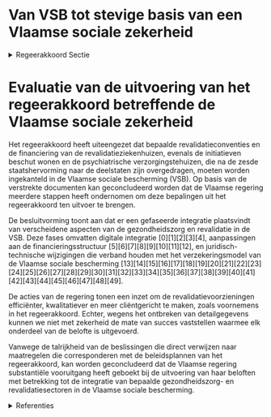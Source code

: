 # Van VSB tot stevige basis van een Vlaamse sociale zekerheid

<details>
        <summary>Regeerakkoord Sectie </summary>
        <p>1.2.4.5 Van VSB tot stevige basis van een Vlaamse sociale zekerheid Na de zesde staatshervorming werden bepaalde revalidatieconventies en de financiering van de revalidatieziekenhuizen overgedragen naar de deelstaten. Hetzelfde geldt voor de initiatieven beschut wonen en de psychiatrische verzorgingstehuizen. Deze bevoegdheden werden tijdens de voorbije regeerperiode verdergezet conform de federale regelgeving. De komende regeerperiode zullen we deze voorzieningen dan ook verder inkantelen in de Vlaamse sociale bescherming (bijvoor-beeld door samenwerking met zorg-bedrijven), waarbij we nagaan hoe we de ondersteuning die geboden wordt effici-enter, kwalitatiever en cliëntgericht kunnen maken. De Vlaamse revalidatie hervormen we tot een kwalitatief en duidelijk geheel conform de goedgekeurde conceptnota. </p>
        </details> 

# Evaluatie van de uitvoering van het regeerakkoord betreffende de Vlaamse sociale zekerheid

Het regeerakkoord heeft uiteengezet dat bepaalde revalidatieconventies en de financiering van de revalidatieziekenhuizen, evenals de initiatieven beschut wonen en de psychiatrische verzorgingstehuizen, die na de zesde staatshervorming naar de deelstaten zijn overgedragen, moeten worden ingekanteld in de Vlaamse sociale bescherming (VSB). Op basis van de verstrekte documenten kan geconcludeerd worden dat de Vlaamse regering meerdere stappen heeft ondernomen om deze bepalingen uit het regeerakkoord ten uitvoer te brengen.

De besluitvorming toont aan dat er een gefaseerde integratie plaatsvindt van verscheidene aspecten van de gezondheidszorg en revalidatie in de VSB. Deze fases omvatten digitale integratie \[0\]\[1\]\[2\]\[3\]\[4\], aanpassingen aan de financieringsstructuur \[5\]\[6\]\[7\]\[8\]\[9\]\[10\]\[11\]\[12\], en juridisch-technische wijzigingen die verband houden met het verzekeringsmodel van de Vlaamse sociale bescherming \[13\]\[14\]\[15\]\[16\]\[17\]\[18\]\[19\]\[20\]\[21\]\[22\]\[23\]\[24\]\[25\]\[26\]\[27\]\[28\]\[29\]\[30\]\[31\]\[32\]\[33\]\[34\]\[35\]\[36\]\[37\]\[38\]\[39\]\[40\]\[41\]\[42\]\[43\]\[44\]\[45\]\[46\]\[47\]\[48\]\[49\].

De acties van de regering tonen een inzet om de revalidatievoorzieningen efficiënter, kwalitatiever en meer cliëntgericht te maken, zoals voornemens in het regeerakkoord. Echter, wegens het ontbreken van detailgegevens kunnen we niet met zekerheid de mate van succes vaststellen waarmee elk onderdeel van de belofte is uitgevoerd.

Vanwege de talrijkheid van de beslissingen die direct verwijzen naar maatregelen die corresponderen met de beleidsplannen van het regeerakkoord, kan worden geconcludeerd dat de Vlaamse regering substantiële vooruitgang heeft geboekt bij de uitvoering van haar beloften met betrekking tot de integratie van bepaalde gezondheidszorg- en revalidatiesectoren in de Vlaamse sociale bescherming.

<details>
        <summary> Referenties</summary>
        **[\[0\]](https://beslissingenvlaamseregering.vlaanderen.be/?search=Subsidi%C3%ABring%20zorgkassen%20in%20het%20kader%20van%20de%20Vlaamse%20sociale%20bescherming&dateOption=select&startDate=2023-11-23T16%3A00%3A00Z&endDate=2023-11-23T16%3A00%3A00Z)** : **(2023-11-23)** Subsidiëring zorgkassen in het kader van de Vlaamse sociale bescherming 

**[\[1\]](https://beslissingenvlaamseregering.vlaanderen.be/?search=Plan%20Vlaamse%20Veerkracht%3A%20dossier%20115&dateOption=select&startDate=2021-05-07T08%3A00%3A00Z&endDate=2021-05-07T08%3A00%3A00Z)** : **(2021-05-07)** Plan Vlaamse Veerkracht: dossier 115 

**[\[2\]](https://beslissingenvlaamseregering.vlaanderen.be/?search=Plan%20Vlaamse%20Veerkracht%3A%20subsidie%20digitalisering%20RIZIV-sectoren&dateOption=select&startDate=2021-11-26T09%3A00%3A00Z&endDate=2021-11-26T09%3A00%3A00Z)** : **(2021-11-26)** Plan Vlaamse Veerkracht: subsidie digitalisering RIZIV-sectoren 

**[\[3\]](https://beslissingenvlaamseregering.vlaanderen.be/?search=Zesde%20Vlaams%20Intersectoraal%20Akkoord%20%28VIA%206%29%3A%20kwaliteitsbudget%20geregionaliseerde%20zorgsectoren&dateOption=select&startDate=2021-10-22T08%3A00%3A00Z&endDate=2021-10-22T08%3A00%3A00Z)** : **(2021-10-22)** Zesde Vlaams Intersectoraal Akkoord (VIA 6): kwaliteitsbudget geregionaliseerde zorgsectoren 

**[\[4\]](https://beslissingenvlaamseregering.vlaanderen.be/?search=Subsidie%20koepelorganisaties%20voor%20ondersteuning%20digitaliseringstraject%20zorgsector&dateOption=select&startDate=2021-07-16T06%3A00%3A00Z&endDate=2021-07-16T06%3A00%3A00Z)** : **(2021-07-16)** Subsidie koepelorganisaties voor ondersteuning digitaliseringstraject zorgsector 

**[\[5\]](https://beslissingenvlaamseregering.vlaanderen.be/?search=Bijkomende%20subsidie%20zorgsector%20voor%20implementatie%20digitaliseringstraject&dateOption=select&startDate=2022-12-09T09%3A00%3A00Z&endDate=2022-12-09T09%3A00%3A00Z)** : **(2022-12-09)** Bijkomende subsidie zorgsector voor implementatie digitaliseringstraject 

**[\[6\]](https://beslissingenvlaamseregering.vlaanderen.be/?search=Subsidie%20psychiatrische%20verzorgingstehuizen%202023%3A%20wijzigingsbesluit&dateOption=select&startDate=2022-12-02T09%3A00%3A00Z&endDate=2022-12-02T09%3A00%3A00Z)** : **(2022-12-02)** Subsidie psychiatrische verzorgingstehuizen 2023: wijzigingsbesluit 

**[\[7\]](https://beslissingenvlaamseregering.vlaanderen.be/?search=Subsidie%20psychiatrische%20verzorgingstehuizen%202023%3A%20wijzigingsbesluit&dateOption=select&startDate=2023-01-20T09%3A00%3A00Z&endDate=2023-01-20T09%3A00%3A00Z)** : **(2023-01-20)** Subsidie psychiatrische verzorgingstehuizen 2023: wijzigingsbesluit 

**[\[8\]](https://beslissingenvlaamseregering.vlaanderen.be/?search=Overnamereglementering%20revalidatievoorzieningen&dateOption=select&startDate=2023-10-20T08%3A00%3A00Z&endDate=2023-10-20T08%3A00%3A00Z)** : **(2023-10-20)** Overnamereglementering revalidatievoorzieningen 

**[\[9\]](https://beslissingenvlaamseregering.vlaanderen.be/?search=Structurele%20integratie%20IFIC-barema%20voor%20de%20revalidatieziekenhuizen%3A%20wijziging%20uitvoeringsbesluit%20decreet%20Vlaamse%20sociale%20bescherming&dateOption=select&startDate=2023-12-22T09%3A00%3A00Z&endDate=2023-12-22T09%3A00%3A00Z)** : **(2023-12-22)** Structurele integratie IFIC-barema voor de revalidatieziekenhuizen: wijziging uitvoeringsbesluit decreet Vlaamse sociale bescherming 

**[\[10\]](https://beslissingenvlaamseregering.vlaanderen.be/?search=Financiering%20psychiatrische%20verzorgingstehuizen%20%28PVT%29%3A%20wijziging%20uitvoeringsbesluit%20decreet%20Vlaamse%20sociale%20bescherming&dateOption=select&startDate=2023-09-15T08%3A00%3A00Z&endDate=2023-09-15T08%3A00%3A00Z)** : **(2023-09-15)** Financiering psychiatrische verzorgingstehuizen (PVT): wijziging uitvoeringsbesluit decreet Vlaamse sociale bescherming 

**[\[11\]](https://beslissingenvlaamseregering.vlaanderen.be/?search=Wijziging%20uitvoeringsbesluit%20zesde%20Vlaams%20Intersectoraal%20Akkoord%20%28VIA%206%29%3A%20kwaliteitsbudget%20geregionaliseerde%20sectoren&dateOption=select&startDate=2021-12-10T09%3A00%3A00Z&endDate=2021-12-10T09%3A00%3A00Z)** : **(2021-12-10)** Wijziging uitvoeringsbesluit zesde Vlaams Intersectoraal Akkoord (VIA 6): kwaliteitsbudget geregionaliseerde sectoren 

**[\[12\]](https://beslissingenvlaamseregering.vlaanderen.be/?search=Tegemoetkoming%20voor%20mobiliteitshulpmiddelen&dateOption=select&startDate=2020-10-09T08%3A00%3A00Z&endDate=2020-10-09T08%3A00%3A00Z)** : **(2020-10-09)** Tegemoetkoming voor mobiliteitshulpmiddelen 

**[\[13\]](https://beslissingenvlaamseregering.vlaanderen.be/?search=Overnamereglementering%20revalidatievoorzieningen%3A%20wijzigingsbesluit&dateOption=select&startDate=2023-09-08T08%3A00%3A00Z&endDate=2023-09-08T08%3A00%3A00Z)** : **(2023-09-08)** Overnamereglementering revalidatievoorzieningen: wijzigingsbesluit 

**[\[14\]](https://beslissingenvlaamseregering.vlaanderen.be/?search=Overnamereglementering%20revalidatievoorzieningen%3A%20wijzigingsbesluit&dateOption=select&startDate=2023-04-21T08%3A00%3A00Z&endDate=2023-04-21T08%3A00%3A00Z)** : **(2023-04-21)** Overnamereglementering revalidatievoorzieningen: wijzigingsbesluit 

**[\[15\]](https://beslissingenvlaamseregering.vlaanderen.be/?search=Overnamereglementering%20revalidatievoorzieningen%3A%20wijzigingsbesluit&dateOption=select&startDate=2023-06-30T08%3A00%3A00Z&endDate=2023-06-30T08%3A00%3A00Z)** : **(2023-06-30)** Overnamereglementering revalidatievoorzieningen: wijzigingsbesluit 

**[\[16\]](https://beslissingenvlaamseregering.vlaanderen.be/?search=Vlaamse%20sociale%20bescherming%20%28VSB%29%3A%20integratie%20revalidatieziekenhuizen%20en%20multidisciplinair%20overleg%20vanaf%201%20januari%202022&dateOption=select&startDate=2021-11-26T09%3A00%3A00Z&endDate=2021-11-26T09%3A00%3A00Z)** : **(2021-11-26)** Vlaamse sociale bescherming (VSB): integratie revalidatieziekenhuizen en multidisciplinair overleg vanaf 1 januari 2022 

**[\[17\]](https://beslissingenvlaamseregering.vlaanderen.be/?search=Vlaamse%20sociale%20bescherming%20%28VSB%29%3A%20wijziging%20regelgeving&dateOption=select&startDate=2021-09-24T08%3A00%3A00Z&endDate=2021-09-24T08%3A00%3A00Z)** : **(2021-09-24)** Vlaamse sociale bescherming (VSB): wijziging regelgeving 

**[\[18\]](https://beslissingenvlaamseregering.vlaanderen.be/?search=Inkanteling%20revalidatievoorzieningen%20in%20Vlaamse%20sociale%20bescherming&dateOption=select&startDate=2022-03-18T09%3A00%3A00Z&endDate=2022-03-18T09%3A00%3A00Z)** : **(2022-03-18)** Inkanteling revalidatievoorzieningen in Vlaamse sociale bescherming 

**[\[19\]](https://beslissingenvlaamseregering.vlaanderen.be/?search=Integratie%20zorginitiatieven%20in%20Vlaamse%20sociale%20bescherming%20%28VSB%29%3A%20wijzigingsdecreet&dateOption=select&startDate=2021-03-19T09%3A00%3A00Z&endDate=2021-03-19T09%3A00%3A00Z)** : **(2021-03-19)** Integratie zorginitiatieven in Vlaamse sociale bescherming (VSB): wijzigingsdecreet 

**[\[20\]](https://beslissingenvlaamseregering.vlaanderen.be/?search=Vlaamse%20sociale%20bescherming%3A%20integratie%20initiatieven%20beschut%20wonen%2C%20multidisciplinaire%20begeleidingsequipes%20palliatieve%20verzorging%20en%20rolstoeladviesteams&dateOption=select&startDate=2023-07-14T08%3A00%3A00Z&endDate=2023-07-14T08%3A00%3A00Z)** : **(2023-07-14)** Vlaamse sociale bescherming: integratie initiatieven beschut wonen, multidisciplinaire begeleidingsequipes palliatieve verzorging en rolstoeladviesteams 

**[\[21\]](https://beslissingenvlaamseregering.vlaanderen.be/?search=Integratie%20psychiatrische%20verzorgingstehuizen%20in%20de%20Vlaamse%20sociale%20bescherming%20%28VSB%29%3A%20wijzigingsbesluit&dateOption=select&startDate=2023-02-10T09%3A00%3A00Z&endDate=2023-02-10T09%3A00%3A00Z)** : **(2023-02-10)** Integratie psychiatrische verzorgingstehuizen in de Vlaamse sociale bescherming (VSB): wijzigingsbesluit 

**[\[22\]](https://beslissingenvlaamseregering.vlaanderen.be/?search=Wijziging%20regelgeving%20in%20kader%20van%20Vlaamse%20sociale%20bescherming&dateOption=select&startDate=2020-10-30T09%3A00%3A00Z&endDate=2020-10-30T09%3A00%3A00Z)** : **(2020-10-30)** Wijziging regelgeving in kader van Vlaamse sociale bescherming 

**[\[23\]](https://beslissingenvlaamseregering.vlaanderen.be/?search=Vlaamse%20sociale%20bescherming%20%28VSB%29%3A%20wijziging%20regelgeving&dateOption=select&startDate=2021-07-02T08%3A00%3A00Z&endDate=2021-07-02T08%3A00%3A00Z)** : **(2021-07-02)** Vlaamse sociale bescherming (VSB): wijziging regelgeving 

**[\[24\]](https://beslissingenvlaamseregering.vlaanderen.be/?search=Wijzigingsdecreet%20regelgeving%20Vlaamse%20sociale%20bescherming%20%28VSB%29%3A%20integratie%20zorgsectoren&dateOption=select&startDate=2020-12-18T09%3A00%3A00Z&endDate=2020-12-18T09%3A00%3A00Z)** : **(2020-12-18)** Wijzigingsdecreet regelgeving Vlaamse sociale bescherming (VSB): integratie zorgsectoren 

**[\[25\]](https://beslissingenvlaamseregering.vlaanderen.be/?search=Vlaamse%20sociale%20bescherming%3A%20integratie%20initiatieven%20beschut%20wonen%2C%20multidisciplinaire%20begeleidingsequipes%20palliatieve%20verzorging%20en%20rolstoeladviesteams&dateOption=select&startDate=2023-11-10T09%3A00%3A00Z&endDate=2023-11-10T09%3A00%3A00Z)** : **(2023-11-10)** Vlaamse sociale bescherming: integratie initiatieven beschut wonen, multidisciplinaire begeleidingsequipes palliatieve verzorging en rolstoeladviesteams 

**[\[26\]](https://beslissingenvlaamseregering.vlaanderen.be/?search=Integratie%20psychiatrische%20verzorgingstehuizen%20in%20de%20Vlaamse%20sociale%20bescherming%20%28VSB%29%3A%20wijzigingsbesluit&dateOption=select&startDate=2022-10-28T08%3A00%3A00Z&endDate=2022-10-28T08%3A00%3A00Z)** : **(2022-10-28)** Integratie psychiatrische verzorgingstehuizen in de Vlaamse sociale bescherming (VSB): wijzigingsbesluit 

**[\[27\]](https://beslissingenvlaamseregering.vlaanderen.be/?search=Inkanteling%20revalidatievoorzieningen%20in%20Vlaamse%20sociale%20bescherming&dateOption=select&startDate=2022-06-10T08%3A00%3A00Z&endDate=2022-06-10T08%3A00%3A00Z)** : **(2022-06-10)** Inkanteling revalidatievoorzieningen in Vlaamse sociale bescherming 

**[\[28\]](https://beslissingenvlaamseregering.vlaanderen.be/?search=Nieuw%20kader%20investeringssubsidi%C3%ABring%20revalidatieovereenkomsten&dateOption=select&startDate=2023-04-28T08%3A00%3A00Z&endDate=2023-04-28T08%3A00%3A00Z)** : **(2023-04-28)** Nieuw kader investeringssubsidiëring revalidatieovereenkomsten 

**[\[29\]](https://beslissingenvlaamseregering.vlaanderen.be/?search=Vlaamse%20sociale%20bescherming%3A%20wijzigingsbesluit%20werkingssubsidie%20zorgkassen&dateOption=select&startDate=2021-10-29T09%3A15%3A00Z&endDate=2021-10-29T09%3A15%3A00Z)** : **(2021-10-29)** Vlaamse sociale bescherming: wijzigingsbesluit werkingssubsidie zorgkassen 

**[\[30\]](https://beslissingenvlaamseregering.vlaanderen.be/?search=Vlaamse%20sociale%20bescherming%3A%20wijzigingsbesluit%20werkingssubsidie%20zorgkassen&dateOption=select&startDate=2021-12-17T09%3A00%3A00Z&endDate=2021-12-17T09%3A00%3A00Z)** : **(2021-12-17)** Vlaamse sociale bescherming: wijzigingsbesluit werkingssubsidie zorgkassen 

**[\[31\]](https://beslissingenvlaamseregering.vlaanderen.be/?search=Overname%20revalidatieziekenhuizen%3A%20wijziging%20uitvoeringsbesluit&dateOption=select&startDate=2020-11-27T09%3A00%3A00Z&endDate=2020-11-27T09%3A00%3A00Z)** : **(2020-11-27)** Overname revalidatieziekenhuizen: wijziging uitvoeringsbesluit 

**[\[32\]](https://beslissingenvlaamseregering.vlaanderen.be/?search=Nieuw%20kader%20investeringssubsidi%C3%ABring%20psychosociale%20revalidatievoorzieningen%20voor%20volwassenen%2C%20kinderen%20en%20jongeren%20en%20verslavingszorgcentra&dateOption=select&startDate=2023-06-30T08%3A00%3A00Z&endDate=2023-06-30T08%3A00%3A00Z)** : **(2023-06-30)** Nieuw kader investeringssubsidiëring psychosociale revalidatievoorzieningen voor volwassenen, kinderen en jongeren en verslavingszorgcentra 

**[\[33\]](https://beslissingenvlaamseregering.vlaanderen.be/?search=Uitvoering%20VIA-6%20in%20private%20geregionaliseerde%20zorgsectoren%3A%20verbeteren%20arbeidsvoorwaarden&dateOption=select&startDate=2023-07-07T09%3A00%3A00Z&endDate=2023-07-07T09%3A00%3A00Z)** : **(2023-07-07)** Uitvoering VIA-6 in private geregionaliseerde zorgsectoren: verbeteren arbeidsvoorwaarden 

**[\[34\]](https://beslissingenvlaamseregering.vlaanderen.be/?search=Verlenging%20compenserende%20maatregelen%20revalidatievoorzieningen&dateOption=select&startDate=2022-12-16T09%3A00%3A00Z&endDate=2022-12-16T09%3A00%3A00Z)** : **(2022-12-16)** Verlenging compenserende maatregelen revalidatievoorzieningen 

**[\[35\]](https://beslissingenvlaamseregering.vlaanderen.be/?search=Plan%20Vlaamse%20Veerkracht%3A%20Wijziging%20einddatum%20projecten%20revalidatiecentra%20verslaafdenzorg%20en%20centra%20psychosociale%20revalidatie%20volwassenen&dateOption=select&startDate=2023-06-02T08%3A00%3A00Z&endDate=2023-06-02T08%3A00%3A00Z)** : **(2023-06-02)** Plan Vlaamse Veerkracht: Wijziging einddatum projecten revalidatiecentra verslaafdenzorg en centra psychosociale revalidatie volwassenen 

**[\[36\]](https://beslissingenvlaamseregering.vlaanderen.be/?search=Berekening%20budget%20revalidatieziekenhuizen%20%28BRZ%29%202023%3A%20wijziging%20uitvoeringsbesluit%20decreet%20Vlaamse%20Sociale%20Bescherming&dateOption=select&startDate=2022-12-23T09%3A00%3A00Z&endDate=2022-12-23T09%3A00%3A00Z)** : **(2022-12-23)** Berekening budget revalidatieziekenhuizen (BRZ) 2023: wijziging uitvoeringsbesluit decreet Vlaamse Sociale Bescherming 

**[\[37\]](https://beslissingenvlaamseregering.vlaanderen.be/?search=COVID-19%3A%20budgetgarantie%20revalidatievoorzieningen%20en%20revalidatieziekenhuizen&dateOption=select&startDate=2020-04-17T08%3A00%3A00Z&endDate=2020-04-17T08%3A00%3A00Z)** : **(2020-04-17)** COVID-19: budgetgarantie revalidatievoorzieningen en revalidatieziekenhuizen 

**[\[38\]](https://beslissingenvlaamseregering.vlaanderen.be/?search=Berekening%20budget%20revalidatieziekenhuizen%20%28BRZ%29%202023%3A%20wijziging%20uitvoeringsbesluit%20decreet%20Vlaamse%20Sociale%20Bescherming&dateOption=select&startDate=2022-10-28T08%3A00%3A00Z&endDate=2022-10-28T08%3A00%3A00Z)** : **(2022-10-28)** Berekening budget revalidatieziekenhuizen (BRZ) 2023: wijziging uitvoeringsbesluit decreet Vlaamse Sociale Bescherming 

**[\[39\]](https://beslissingenvlaamseregering.vlaanderen.be/?search=Vlaams%20Intersectoraal%20akkoord%20%28VIA6%29%3A%20wijziging%20uitvoeringsbesluit%20budget%20private%20revalidatieziekenhuizen&dateOption=select&startDate=2021-06-18T08%3A00%3A00Z&endDate=2021-06-18T08%3A00%3A00Z)** : **(2021-06-18)** Vlaams Intersectoraal akkoord (VIA6): wijziging uitvoeringsbesluit budget private revalidatieziekenhuizen 

**[\[40\]](https://beslissingenvlaamseregering.vlaanderen.be/?search=Subsidi%C3%ABring%20zorgkassen%20in%20het%20kader%20van%20de%20Vlaamse%20sociale%20bescherming%3A%20wijzigingsbesluit&dateOption=select&startDate=2023-12-08T09%3A00%3A00Z&endDate=2023-12-08T09%3A00%3A00Z)** : **(2023-12-08)** Subsidiëring zorgkassen in het kader van de Vlaamse sociale bescherming: wijzigingsbesluit 

**[\[41\]](https://beslissingenvlaamseregering.vlaanderen.be/?search=Vlaamse%20sociale%20bescherming%3A%20integratie%20initiatieven%20beschut%20wonen%2C%20multidisciplinaire%20begeleidingsequipes%20palliatieve%20verzorging%20en%20rolstoeladviesteams&dateOption=select&startDate=2023-12-22T09%3A00%3A00Z&endDate=2023-12-22T09%3A00%3A00Z)** : **(2023-12-22)** Vlaamse sociale bescherming: integratie initiatieven beschut wonen, multidisciplinaire begeleidingsequipes palliatieve verzorging en rolstoeladviesteams 

**[\[42\]](https://beslissingenvlaamseregering.vlaanderen.be/?search=COVID-19%3A%20compensatiebudget%20voor%20de%20revalidatievoorzieningen%20en%20de%20revalidatieziekenhuizen&dateOption=select&startDate=2021-04-02T08%3A00%3A00Z&endDate=2021-04-02T08%3A00%3A00Z)** : **(2021-04-02)** COVID-19: compensatiebudget voor de revalidatievoorzieningen en de revalidatieziekenhuizen 

**[\[43\]](https://beslissingenvlaamseregering.vlaanderen.be/?search=Zorggebruikers%20psychiatrische%20verzorgingstehuizen%20en%20initiatieven%20beschut%20wonen%3A%20wijzigingsbesluit&dateOption=select&startDate=2022-05-06T08%3A00%3A00Z&endDate=2022-05-06T08%3A00%3A00Z)** : **(2022-05-06)** Zorggebruikers psychiatrische verzorgingstehuizen en initiatieven beschut wonen: wijzigingsbesluit 

**[\[44\]](https://beslissingenvlaamseregering.vlaanderen.be/?search=Verlenging%20compenserende%20maatregelen%20revalidatievoorzieningen&dateOption=select&startDate=2023-01-27T09%3A00%3A00Z&endDate=2023-01-27T09%3A00%3A00Z)** : **(2023-01-27)** Verlenging compenserende maatregelen revalidatievoorzieningen 

**[\[45\]](https://beslissingenvlaamseregering.vlaanderen.be/?search=Plan%20Vlaamse%20Veerkracht%3A%20Digitaliseringsprojecten%20Zorg%20en%20Gezondheid%20en%20Vlaamse%20Sociale%20Bescherming&dateOption=select&startDate=2022-11-10T07%3A00%3A00Z&endDate=2022-11-10T07%3A00%3A00Z)** : **(2022-11-10)** Plan Vlaamse Veerkracht: Digitaliseringsprojecten Zorg en Gezondheid en Vlaamse Sociale Bescherming 

**[\[46\]](https://beslissingenvlaamseregering.vlaanderen.be/?search=Vlaamse%20sociale%20bescherming%3A%20wijzigingen%20met%20betrekking%20tot%20basisondersteuningsbudget&dateOption=select&startDate=2020-11-20T09%3A00%3A00Z&endDate=2020-11-20T09%3A00%3A00Z)** : **(2020-11-20)** Vlaamse sociale bescherming: wijzigingen met betrekking tot basisondersteuningsbudget 

**[\[47\]](https://beslissingenvlaamseregering.vlaanderen.be/?search=Vlaamse%20sociale%20bescherming%3A%20wijziging%20regeling%20basisondersteuningsbudget&dateOption=select&startDate=2020-09-25T08%3A00%3A00Z&endDate=2020-09-25T08%3A00%3A00Z)** : **(2020-09-25)** Vlaamse sociale bescherming: wijziging regeling basisondersteuningsbudget 

**[\[48\]](https://beslissingenvlaamseregering.vlaanderen.be/?search=Vlaamse%20sociale%20bescherming%3A%20wijziging%20basisondersteuningsbudget&dateOption=select&startDate=2020-12-23T16%3A30%3A00Z&endDate=2020-12-23T16%3A30%3A00Z)** : **(2020-12-23)** Vlaamse sociale bescherming: wijziging basisondersteuningsbudget 

**[\[49\]](https://beslissingenvlaamseregering.vlaanderen.be/?search=Financiering%20psychiatrische%20verzorgingstehuizen%20%28PVT%29%3A%20wijziging%20uitvoeringsbesluit%20decreet%20Vlaamse%20sociale%20bescherming&dateOption=select&startDate=2023-07-07T09%3A00%3A00Z&endDate=2023-07-07T09%3A00%3A00Z)** : **(2023-07-07)** Financiering psychiatrische verzorgingstehuizen (PVT): wijziging uitvoeringsbesluit decreet Vlaamse sociale bescherming 
        </details> 

